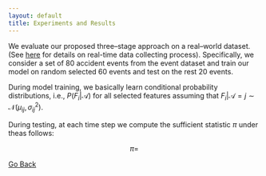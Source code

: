 ```yaml
---
layout: default
title: Experiments and Results
---
```


We evaluate our proposed three–stage approach on a real–world dataset. (See [here](./data_collect.html) for details on real-time data collecting process). Specifically, we consider a set of 80 accident events from the event dataset and train our model on random selected 60 events and test on the rest 20 events. 

During model training, we basically learn conditional probability distributions, i.e., $P(F_i|\mathcal{A})$ for all selected features assuming that $F_i|\mathcal{A}=j \sim \mathcal{N} (\mu_{ij},\sigma^2_{ij})$. 

During testing, at each time step we compute the sufficient statistic $\pi$ under theas follows:

$$ \pi = $$


[Go Back](../)

